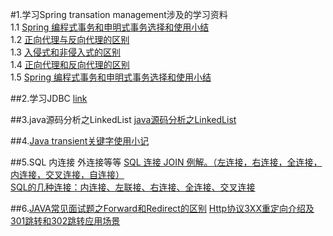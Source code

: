 #1.学习Spring transation management涉及的学习资料  
1.1 [Spring 编程式事务和申明式事务选择和使用小结](http://m.blog.csdn.net/article/details?id=5323344)  
1.2 [正向代理与反向代理的区别](http://m.blog.csdn.net/article/details?id=8060481)  
1.3 [入侵式和非侵入式的区别](http://www.myexception.cn/program/614076.html)  
1.4 [正向代理和反向代理的区别](https://hacpai.com/article/1381403388981)  
1.5 [Spring 编程式事务和申明式事务选择和使用小结](http://m.blog.csdn.net/article/details?id=5323344)


##2.学习JDBC
[link](http://www.imooc.com/learn/157)

##3.java源码分析之LinkedList
[java源码分析之LinkedList](http://blog.csdn.net/jzhf2012/article/details/8540543)

##4.[Java transient关键字使用小记](http://www.cnblogs.com/lanxuezaipiao/p/3369962.html)  

##5.SQL 内连接 外连接等等
[SQL 连接 JOIN 例解。（左连接，右连接，全连接，内连接，交叉连接，自连接）](http://www.cnblogs.com/eflylab/archive/2007/06/25/794278.html)   
[SQL的几种连接：内连接、左联接、右连接、全连接、交叉连接](http://dataunion.org/11954.html)

##6.[JAVA常见面试题之Forward和Redirect的区别](http://www.cnblogs.com/selene/p/4518246.html)
[Http协议3XX重定向介绍及301跳转和302跳转应用场景](http://www.169it.com/article/3218595448.html)

